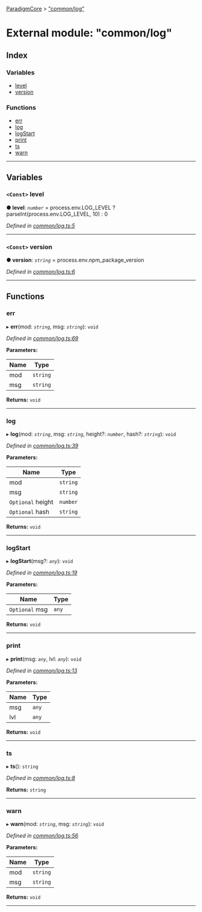 [ParadigmCore](../README.md) > ["common/log"](../modules/_common_log_.md)

# External module: "common/log"

## Index

### Variables

* [level](_common_log_.md#level)
* [version](_common_log_.md#version)

### Functions

* [err](_common_log_.md#err)
* [log](_common_log_.md#log)
* [logStart](_common_log_.md#logstart)
* [print](_common_log_.md#print)
* [ts](_common_log_.md#ts)
* [warn](_common_log_.md#warn)

---

## Variables

<a id="level"></a>

### `<Const>` level

**● level**: *`number`* =  process.env.LOG_LEVEL ? parseInt(process.env.LOG_LEVEL, 10) : 0

*Defined in [common/log.ts:5](https://github.com/paradigmfoundation/paradigmcore/blob/5599f72/src/common/log.ts#L5)*

___
<a id="version"></a>

### `<Const>` version

**● version**: *`string`* =  process.env.npm_package_version

*Defined in [common/log.ts:6](https://github.com/paradigmfoundation/paradigmcore/blob/5599f72/src/common/log.ts#L6)*

___

## Functions

<a id="err"></a>

###  err

▸ **err**(mod: *`string`*, msg: *`string`*): `void`

*Defined in [common/log.ts:69](https://github.com/paradigmfoundation/paradigmcore/blob/5599f72/src/common/log.ts#L69)*

**Parameters:**

| Name | Type |
| ------ | ------ |
| mod | `string` |
| msg | `string` |

**Returns:** `void`

___
<a id="log"></a>

###  log

▸ **log**(mod: *`string`*, msg: *`string`*, height?: *`number`*, hash?: *`string`*): `void`

*Defined in [common/log.ts:39](https://github.com/paradigmfoundation/paradigmcore/blob/5599f72/src/common/log.ts#L39)*

**Parameters:**

| Name | Type |
| ------ | ------ |
| mod | `string` |
| msg | `string` |
| `Optional` height | `number` |
| `Optional` hash | `string` |

**Returns:** `void`

___
<a id="logstart"></a>

###  logStart

▸ **logStart**(msg?: *`any`*): `void`

*Defined in [common/log.ts:19](https://github.com/paradigmfoundation/paradigmcore/blob/5599f72/src/common/log.ts#L19)*

**Parameters:**

| Name | Type |
| ------ | ------ |
| `Optional` msg | `any` |

**Returns:** `void`

___
<a id="print"></a>

###  print

▸ **print**(msg: *`any`*, lvl: *`any`*): `void`

*Defined in [common/log.ts:13](https://github.com/paradigmfoundation/paradigmcore/blob/5599f72/src/common/log.ts#L13)*

**Parameters:**

| Name | Type |
| ------ | ------ |
| msg | `any` |
| lvl | `any` |

**Returns:** `void`

___
<a id="ts"></a>

###  ts

▸ **ts**(): `string`

*Defined in [common/log.ts:8](https://github.com/paradigmfoundation/paradigmcore/blob/5599f72/src/common/log.ts#L8)*

**Returns:** `string`

___
<a id="warn"></a>

###  warn

▸ **warn**(mod: *`string`*, msg: *`string`*): `void`

*Defined in [common/log.ts:56](https://github.com/paradigmfoundation/paradigmcore/blob/5599f72/src/common/log.ts#L56)*

**Parameters:**

| Name | Type |
| ------ | ------ |
| mod | `string` |
| msg | `string` |

**Returns:** `void`

___

